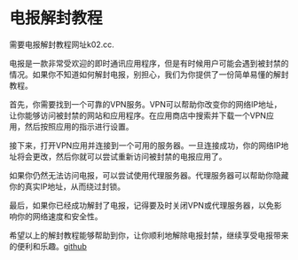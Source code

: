 # 电报解封教程

需要电报解封教程网址k02.cc.

电报是一款非常受欢迎的即时通讯应用程序，但是有时候用户可能会遇到被封禁的情况。如果你不知道如何解封电报，别担心，我们为你提供了一份简单易懂的解封教程。

首先，你需要找到一个可靠的VPN服务。VPN可以帮助你改变你的网络IP地址，让你能够访问被封禁的网站和应用程序。在应用商店中搜索并下载一个VPN应用，然后按照应用的指示进行设置。

接下来，打开VPN应用并连接到一个可用的服务器。一旦连接成功，你的网络IP地址将会更改，然后你就可以尝试重新访问被封禁的电报应用了。

如果你仍然无法访问电报，可以尝试使用代理服务器。代理服务器可以帮助你隐藏你的真实IP地址，从而绕过封锁。

最后，如果你已经成功解封了电报，记得要及时关闭VPN或代理服务器，以免影响你的网络速度和安全性。

希望以上的解封教程能够帮助到你，让你顺利地解除电报封禁，继续享受电报带来的便利和乐趣。[github](https://github.com)